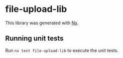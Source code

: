 # file-upload-lib

This library was generated with [Nx](https://nx.dev).

## Running unit tests

Run `nx test file-upload-lib` to execute the unit tests.

